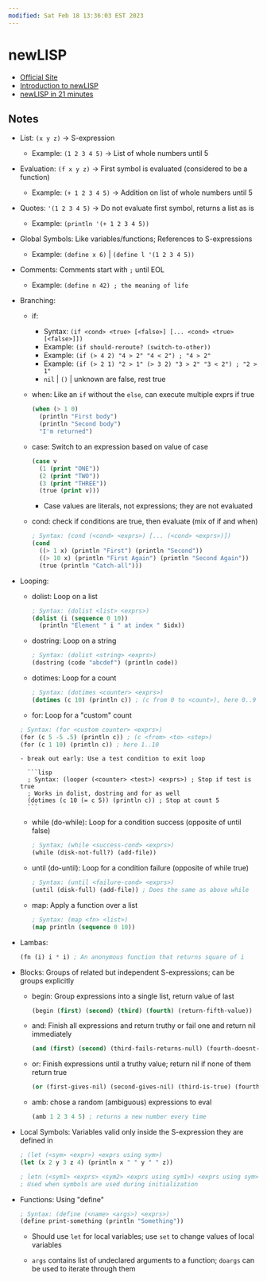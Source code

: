 ```yaml
---
modified: Sat Feb 18 13:36:03 EST 2023
---
```

# newLISP

- [Official Site]()
- [Introduction to newLISP]()
- [newLISP in 21 minutes]()

## Notes

- List: `(x y z)` -> S-expression

  - Example: `(1 2 3 4 5)` -> List of whole numbers until 5

- Evaluation: `(f x y z)` -> First symbol is evaluated (considered to be a function)

  - Example: `(+ 1 2 3 4 5)` -> Addition on list of whole numbers until 5

- Quotes: `'(1 2 3 4 5)` -> Do not evaluate first symbol, returns a list as is

  - Example: `(println '(+ 1 2 3 4 5))`

- Global Symbols: Like variables/functions; References to S-expressions

  - Example: `(define x 6)` | `(define l '(1 2 3 4 5))`

- Comments: Comments start with `;` until EOL

  - Example: `(define n 42) ; the meaning of life`

- Branching:

  - if:

    - Syntax: `(if <cond> <true> [<false>] [... <cond> <true> [<false>]])`
    - Example: `(if should-reroute? (switch-to-other))`
    - Example: `(if (> 4 2) "4 > 2" "4 < 2") ; "4 > 2"`
    - Example: `(if (> 2 1) "2 > 1" (> 3 2) "3 > 2" "3 < 2") ; "2 > 1"`
    - `nil` | `()` | unknown are false, rest true

  - when: Like an `if` without the `else`, can execute multiple exprs if true

    ```lisp
    (when (> 1 0)
      (println "First body")
      (println "Second body")
      "I'm returned")
    ```

  - case: Switch to an expression based on value of case

    ```lisp
    (case v
      (1 (print "ONE"))
      (2 (print "TWO"))
      (3 (print "THREE"))
      (true (print v)))
    ```

    - Case values are literals, not expressions; they are not evaluated

  - cond: check if conditions are true, then evaluate (mix of if and when)

    ```lisp
    ; Syntax: (cond (<cond> <exprs>) [... (<cond> <exprs>)])
    (cond
      ((> 1 x) (println "First") (println "Second"))
      ((> 10 x) (println "First Again") (println "Second Again"))
      (true (println "Catch-all")))
    ```

- Looping:

  - dolist: Loop on a list

    ```lisp
    ; Syntax: (dolist <list> <exprs>)
    (dolist (i (sequence 0 10))
      (println "Element " i " at index " $idx))
    ```

  - dostring: Loop on a string

    ```lisp
    ; Syntax: (dolist <string> <exprs>)
    (dostring (code "abcdef") (println code))
    ```

  - dotimes: Loop for a count

    ```lisp
    ; Syntax: (dotimes <counter> <exprs>)
    (dotimes (c 10) (println c)) ; (c from 0 to <count>), here 0..9
    ```

  - for: Loop for a "custom" count

  ```lisp
  ; Syntax: (for <custom counter> <exprs>)
  (for (c 5 -5 .5) (println c)) ; (c <from> <to> <step>)
  (for (c 1 10) (println c)) ; here 1..10
  ```

      - break out early: Use a test condition to exit loop

        ```lisp
        ; Syntax: (looper (<counter> <test>) <exprs>) ; Stop if test is true
        ; Works in dolist, dostring and for as well
        (dotimes (c 10 (= c 5)) (println c)) ; Stop at count 5
        ```

  - while (do-while): Loop for a condition success (opposite of until false)

    ```lisp
    ; Syntax; (while <success-cond> <exprs>)
    (while (disk-not-full?) (add-file))
    ```

  - until (do-until): Loop for a condition failure (opposite of while true)

    ```lisp
    ; Syntax: (until <failure-cond> <exprs>)
    (until (disk-full) (add-file)) ; Does the same as above while
    ```

  - map: Apply a function over a list

    ```lisp
    ; Syntax: (map <fn> <list>)
    (map println (sequence 0 10))
    ```

- Lambas:

  ```lisp
  (fn (i) i * i) ; An anonymous function that returns square of i
  ```

- Blocks: Groups of related but independent S-expressions; can be groups explicitly

  - begin: Group expressions into a single list, return value of last

    ```lisp
    (begin (first) (second) (third) (fourth) (return-fifth-value))
    ```

  - and: Finish all expressions and return truthy or fail one and return nil immediately

    ```lisp
    (and (first) (second) (third-fails-returns-null) (fourth-doesnt-run))
    ```

  - or: Finish expressions until a truthy value; return nil if none of them return true

    ```lisp
    (or (first-gives-nil) (second-gives-nil) (third-is-true) (fourth-not-evaled))
    ```

  - amb: chose a random (ambiguous) expressions to eval

    ```lisp
    (amb 1 2 3 4 5) ; returns a new number every time
    ```

- Local Symbols: Variables valid only inside the S-expression they are defined in

  ```lisp
  ; (let (<sym> <expr>) <exprs using sym>)
  (let (x 2 y 3 z 4) (println x " " y " " z))

  ; letn (<sym1> <exprs> <sym2> <exprs using sym1>) <exprs using sym>)
  ; Used when symbols are used during initialization
  ```

- Functions: Using "define"

  ```lisp
  ; Syntax: (define (<name> <args>) <exprs>)
  (define print-something (println "Something"))
  ```

  - Should use `let` for local variables; use `set` to change values of local variables

  - `args` contains list of undeclared arguments to a function; `doargs` can be used to iterate through them
